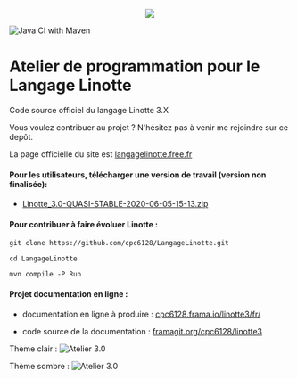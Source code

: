 <p align="center">
  <img src="http://langagelinotte.free.fr/github/entete2.png">
</p>

![Java CI with Maven](https://github.com/cpc6128/LangageLinotte/workflows/Java%20CI%20with%20Maven/badge.svg)

# Atelier de programmation pour le Langage Linotte

Code source officiel du langage Linotte 3.X

Vous voulez contribuer au projet ? N'hésitez pas à venir me rejoindre sur ce depôt.

La page officielle du site est <a href="http://langagelinotte.free.fr">langagelinotte.free.fr</a>

#### Pour les utilisateurs, télécharger une version de travail (version non finalisée):

- <a href="https://bitbucket.org/metalm/langagelinotte/downloads/Linotte_3.0-QUASI-STABLE-2020-06-05-15-13.zip">Linotte_3.0-QUASI-STABLE-2020-06-05-15-13.zip</a>

#### Pour contribuer à faire évoluer Linotte :
 `git clone https://github.com/cpc6128/LangageLinotte.git`
 
 `cd LangageLinotte`
 
 `mvn compile -P Run`

#### Projet documentation en ligne :

- documentation en ligne à produire : <a href="https://cpc6128.frama.io/linotte3/fr/">cpc6128.frama.io/linotte3/fr/</a>

- code source de la documentation : <a href="https://framagit.org/cpc6128/linotte3">framagit.org/cpc6128/linotte3</a>

Thème clair :
![Atelier 3.0](http://langagelinotte.free.fr/github/atelier2.png)

Thème sombre :
![Atelier 3.0](http://langagelinotte.free.fr/github/atelier-dracula2.png)
